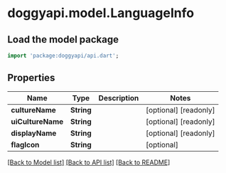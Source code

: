 # doggyapi.model.LanguageInfo

## Load the model package
```dart
import 'package:doggyapi/api.dart';
```

## Properties
Name | Type | Description | Notes
------------ | ------------- | ------------- | -------------
**cultureName** | **String** |  | [optional] [readonly] 
**uiCultureName** | **String** |  | [optional] [readonly] 
**displayName** | **String** |  | [optional] [readonly] 
**flagIcon** | **String** |  | [optional] 

[[Back to Model list]](../README.md#documentation-for-models) [[Back to API list]](../README.md#documentation-for-api-endpoints) [[Back to README]](../README.md)


